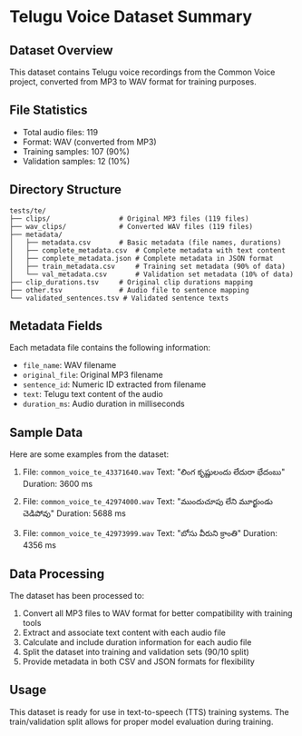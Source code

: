 # Telugu Voice Dataset Summary

## Dataset Overview
This dataset contains Telugu voice recordings from the Common Voice project, converted from MP3 to WAV format for training purposes.

## File Statistics
- Total audio files: 119
- Format: WAV (converted from MP3)
- Training samples: 107 (90%)
- Validation samples: 12 (10%)

## Directory Structure
```
tests/te/
├── clips/                 # Original MP3 files (119 files)
├── wav_clips/             # Converted WAV files (119 files)
├── metadata/
│   ├── metadata.csv       # Basic metadata (file names, durations)
│   ├── complete_metadata.csv  # Complete metadata with text content
│   ├── complete_metadata.json # Complete metadata in JSON format
│   ├── train_metadata.csv     # Training set metadata (90% of data)
│   └── val_metadata.csv       # Validation set metadata (10% of data)
├── clip_durations.tsv     # Original clip durations mapping
├── other.tsv              # Audio file to sentence mapping
└── validated_sentences.tsv # Validated sentence texts
```

## Metadata Fields
Each metadata file contains the following information:
- `file_name`: WAV filename
- `original_file`: Original MP3 filename
- `sentence_id`: Numeric ID extracted from filename
- `text`: Telugu text content of the audio
- `duration_ms`: Audio duration in milliseconds

## Sample Data
Here are some examples from the dataset:

1. File: `common_voice_te_43371640.wav`
   Text: "లింగ కృష్ణులందు లేదురా భేదంబు"
   Duration: 3600 ms

2. File: `common_voice_te_42974000.wav`
   Text: "ముందుచూపు లేని మూర్ఖుండు చెడిపోవు"
   Duration: 5688 ms

3. File: `common_voice_te_42973999.wav`
   Text: "బోసు వీరుని క్రాంతి"
   Duration: 4356 ms

## Data Processing
The dataset has been processed to:
1. Convert all MP3 files to WAV format for better compatibility with training tools
2. Extract and associate text content with each audio file
3. Calculate and include duration information for each audio file
4. Split the dataset into training and validation sets (90/10 split)
5. Provide metadata in both CSV and JSON formats for flexibility

## Usage
This dataset is ready for use in text-to-speech (TTS) training systems. The train/validation split allows for proper model evaluation during training.